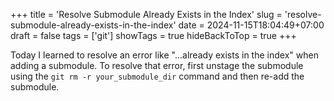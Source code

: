 +++
title = 'Resolve Submodule Already Exists in the Index'
slug = 'resolve-submodule-already-exists-in-the-index'
date = 2024-11-15T18:04:49+07:00
draft = false
tags = ['git']
showTags = true
hideBackToTop = true
+++

Today I learned to resolve an error like "...already exists in the index" when adding a submodule. To resolve that error, first unstage the submodule using the `git rm -r your_submodule_dir` command and then re-add the submodule.
